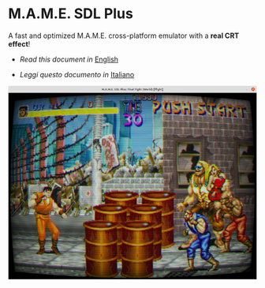# M.A.M.E. SDL Plus
A fast and optimized M.A.M.E. cross-platform emulator with a __real CRT effect__!

- _Read this document in_ [English](README_en.md)

- _Leggi questo documento in_ [Italiano](README_it.md)

![RealCRT](/images/ffight_real-crt.png)
